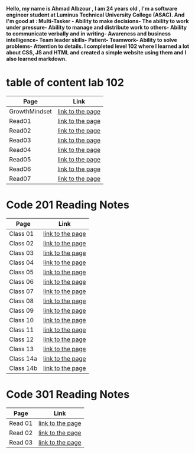 **Hello, my name is Ahmad Albzour ,  I am 24 years old , I'm a software engineer student at Luminus Technical University College (ASAC). And I'm good at : Multi-Tasker - Ability to make decisions- The ability to work under pressure- Ability to manage and distribute work to others- Ability to communicate verbally and in writing- Awareness and business intelligence- Team leader skills- Patient- Teamwork- Ability to solve problems- Attention to details. I completed level 102 where I learned a lot about CSS, JS and HTML and created a simple website using them and I also learned markdown.**

# table of content lab 102


| Page | Link |
| ------------ | ------------- |
| GrowthMindset | [link to the page](GrowthMindset) |
| Read01 | [link to the page](Read01) |
| Read02 | [link to the page](Read02) |
| Read03 | [link to the page](Read03) |
| Read04 | [link to the page](Read04) |
| Read05 | [link to the page](Read05) |
| Read06 | [link to the page](Read06) |
| Read07 | [link to the page](Read07) |


# Code 201 Reading Notes


| Page | Link |
| ------------ | ------------- |
| Class 01 | [link to the page](class-01) |
| Class 02 | [link to the page](class-02) |
| Class 03 | [link to the page](class-03) |
| Class 04 | [link to the page](class-04) |
| Class 05 | [link to the page](class-05) |
| Class 06 | [link to the page](class-06) |
| Class 07 | [link to the page](class-07) |
| Class 08 | [link to the page](class-08) |
| Class 09 | [link to the page](class-09) |
| Class 10 | [link to the page](class-10) |
| Class 11 | [link to the page](class-11) |
| Class 12 | [link to the page](class-12) |
| Class 13 | [link to the page](class-13) |
| Class 14a | [link to the page](class-14a) |
| Class 14b | [link to the page](class-14b) |


# Code 301 Reading Notes


| Page | Link |
| ------------ | ------------- |
| Read 01 | [link to the page](Read01-301.md) |
| Read 02 | [link to the page](Read02-301.md) |
| Read 03 | [link to the page](Read03-301.md) |
